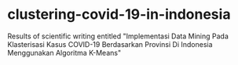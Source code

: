 # clustering-covid-19-in-indonesia
Results of scientific writing entitled "Implementasi Data Mining Pada Klasterisasi Kasus COVID-19 Berdasarkan Provinsi Di Indonesia Menggunakan Algoritma K-Means"
